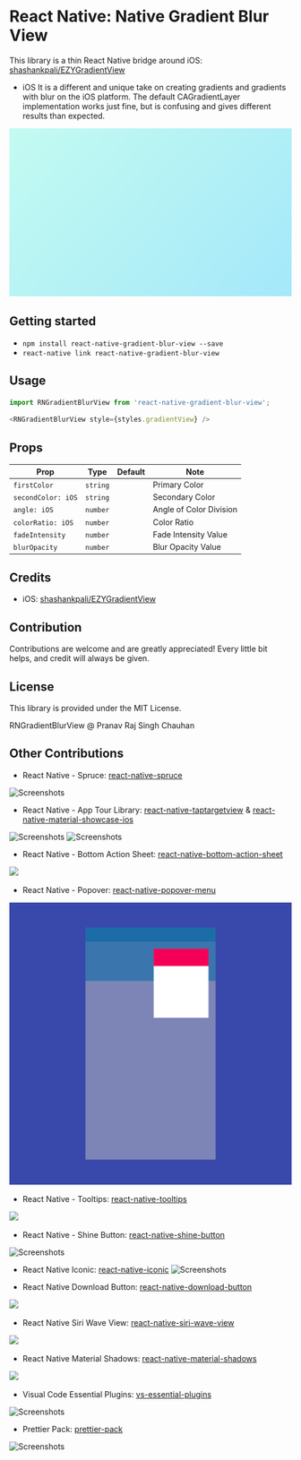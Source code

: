 
# React Native: Native Gradient Blur View

This library is a thin React Native bridge around iOS: [shashankpali/EZYGradientView](https://github.com/shashankpali/EZYGradientView)

- iOS
It is a different and unique take on creating gradients and gradients with blur on the iOS platform. The default CAGradientLayer implementation works just fine, but is confusing and gives different results than expected.

<img src="./assets/hero.png" width="600" height="300">


## Getting started


- `npm install react-native-gradient-blur-view --save`
- `react-native link react-native-gradient-blur-view`


## Usage

```javascript
import RNGradientBlurView from 'react-native-gradient-blur-view';
```

```javascript
<RNGradientBlurView style={styles.gradientView} />
```

## Props


| Prop              | Type       | Default | Note                                                                                                       |
| ----------------- | ---------- | ------- | ---------------------------------------------------------------------------------------------------------- |
| `firstColor`       | `string`     |         | Primary Color
| `secondColor: iOS`      | `string`     |         | Secondary Color
| `angle: iOS`       | `number`     |         | Angle of Color Division                                                            |
| `colorRatio: iOS`     | `number` |         | Color Ratio                                                      |
| `fadeIntensity` | `number` |         | Fade Intensity Value                                                   |  |
| `blurOpacity`    | `number`     |         | Blur Opacity Value                                        |  |

## Credits

- iOS: [shashankpali/EZYGradientView](https://github.com/shashankpali/EZYGradientView)

## Contribution
Contributions are welcome and are greatly appreciated! Every little bit helps, and credit will always be given.

## License
This library is provided under the MIT License.

RNGradientBlurView @ Pranav Raj Singh Chauhan


## Other Contributions
- React Native - Spruce: [react-native-spruce](https://github.com/prscX/react-native-spruce)

![Screenshots](https://github.com/willowtreeapps/spruce-ios/raw/master/imgs/extensibility-tests.gif)

- React Native - App Tour Library: [react-native-taptargetview](https://github.com/prscX/react-native-taptargetview) & [react-native-material-showcase-ios](https://github.com/prscX/react-native-material-showcase-ios)

![Screenshots](https://github.com/KeepSafe/TapTargetView/raw/master/.github/video.gif)
![Screenshots](https://github.com/aromajoin/material-showcase-ios/raw/master/art/material-showcase.gif?raw=true)

- React Native - Bottom Action Sheet: [react-native-bottom-action-sheet](https://github.com/prscX/react-native-bottom-action-sheet)

![](https://github.com/rubensousa/BottomSheetBuilder/raw/master/screens/normal_demo.gif)

- React Native - Popover: [react-native-popover-menu](https://github.com/prscX/react-native-popover-menu)

![](https://github.com/zawadz88/MaterialPopupMenu/raw/master/art/components_menus.png)

- React Native - Tooltips: [react-native-tooltips](https://github.com/prscX/react-native-tooltips)

![](https://camo.githubusercontent.com/add1764d27026b81adb117e07a10781c9abbde1b/687474703a2f2f692e696d6775722e636f6d2f4f4e383257526c2e676966)

- React Native - Shine Button: [react-native-shine-button](https://github.com/prscX/react-native-shine-button)

![Screenshots](https://raw.githubusercontent.com/ChadCSong/ShineButton/master/demo_shine_others.gif)

- React Native Iconic: [react-native-iconic](https://github.com/prscX/react-native-iconic)
![Screenshots](https://camo.githubusercontent.com/b18993cbfe91de8abdc0019dc9a6cd44707eec21/68747470733a2f2f6431337961637572716a676172612e636c6f756466726f6e742e6e65742f75736572732f3338313133332f73637265656e73686f74732f313639363538302f766266706f70666c6174627574746f6e332e676966)

- React Native Download Button: [react-native-download-button](https://github.com/prscX/react-native-download-button)

![](https://github.com/fenjuly/ArrowDownloadButton/raw/master/screenshots/arrowdownloadbutton.gif)

- React Native Siri Wave View: [react-native-siri-wave-view](https://github.com/prscX/react-native-siri-wave-view)

![](https://cdn.dribbble.com/users/341264/screenshots/2203511/wave.gif)

- React Native Material Shadows: [react-native-material-shadows](https://github.com/prscX/react-native-material-shadows)

![](
https://raw.githubusercontent.com/harjot-oberai/MaterialShadows/master/screens/cover.png
)

- Visual Code Essential Plugins: [vs-essential-plugins](https://github.com/prscX/vs-essential-plugins)

![Screenshots](https://pbs.twimg.com/profile_images/922911523328081920/jEKFRPKV_400x400.jpg)

- Prettier Pack: [prettier-pack](https://github.com/prscX/prettier-pack)

![Screenshots](https://raw.githubusercontent.com/prettier/prettier-logo/master/images/prettier-banner-light.png)